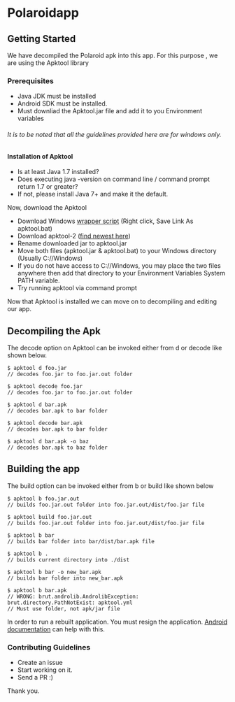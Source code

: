 # Polaroidapp

## Getting Started
We have decompiled the Polaroid apk into this app. For this purpose , we are using the Apktool library

### Prerequisites
- Java JDK must be installed 
- Android SDK must be installed.
- Must downliad the Apktool.jar file and add it to you Environment variables

###### It is to be noted that all the guidelines provided here are for windows only.

#### Installation of Apktool 
- Is at least Java 1.7 installed?
- Does executing java -version on command line / command prompt return 1.7 or greater?
- If not, please install Java 7+ and make it the default.

Now, download the Apktool

- Download Windows [wrapper script](https://raw.githubusercontent.com/iBotPeaches/Apktool/master/scripts/windows/apktool.bat) (Right click, Save Link As apktool.bat)
- Download apktool-2 ([find newest here](https://bitbucket.org/iBotPeaches/apktool/downloads/))
- Rename downloaded jar to apktool.jar
- Move both files (apktool.jar & apktool.bat) to your Windows directory (Usually C://Windows)
- If you do not have access to C://Windows, you may place the two files anywhere then add that directory to your Environment Variables System PATH variable.
- Try running apktool via command prompt

Now that Apktool is installed we can move on  to decompiling and editing our app.

## Decompiling the Apk

The decode option on Apktool can be invoked either from d or decode like shown below.

```
$ apktool d foo.jar
// decodes foo.jar to foo.jar.out folder

$ apktool decode foo.jar
// decodes foo.jar to foo.jar.out folder

$ apktool d bar.apk
// decodes bar.apk to bar folder

$ apktool decode bar.apk
// decodes bar.apk to bar folder

$ apktool d bar.apk -o baz
// decodes bar.apk to baz folder
```

## Building the app 

The build option can be invoked either from b or build like shown below

```
$ apktool b foo.jar.out
// builds foo.jar.out folder into foo.jar.out/dist/foo.jar file

$ apktool build foo.jar.out
// builds foo.jar.out folder into foo.jar.out/dist/foo.jar file

$ apktool b bar
// builds bar folder into bar/dist/bar.apk file

$ apktool b .
// builds current directory into ./dist

$ apktool b bar -o new_bar.apk
// builds bar folder into new_bar.apk

$ apktool b bar.apk
// WRONG: brut.androlib.AndrolibException: brut.directory.PathNotExist: apktool.yml
// Must use folder, not apk/jar file
```
In order to run a rebuilt application. You must resign the application. [Android documentation](https://developer.android.com/studio/publish/app-signing.html#signing-manually) can help with this.


### Contributing Guidelines
- Create an issue
- Start working on it.
- Send a PR :) 

Thank you.



